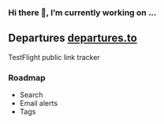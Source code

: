 ### Hi there 👋, I’m currently working on ...

## Departures [departures.to](https://departures.to)
TestFlight public link tracker

### Roadmap
- Search
- Email alerts
- Tags


<!--
**twhq/twhq** is a ✨ _special_ ✨ repository because its `README.md` (this file) appears on your GitHub profile.

Here are some ideas to get you started:

- 🌱 I’m currently learning ...
- 👯 I’m looking to collaborate on ...
- 🤔 I’m looking for help with ...
- 💬 Ask me about ...
- 📫 How to reach me: ...
- 😄 Pronouns: ...
- ⚡ Fun fact: ...
-->
